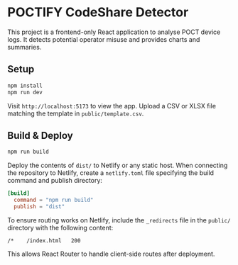 # POCTIFY CodeShare Detector

This project is a frontend-only React application to analyse POCT device logs.
It detects potential operator misuse and provides charts and summaries.

## Setup

```bash
npm install
npm run dev
```

Visit `http://localhost:5173` to view the app. Upload a CSV or XLSX file
matching the template in `public/template.csv`.

## Build & Deploy

```bash
npm run build
```

Deploy the contents of `dist/` to Netlify or any static host.
When connecting the repository to Netlify, create a `netlify.toml` file specifying the build command and publish directory:

```toml
[build]
  command = "npm run build"
  publish = "dist"
```


To ensure routing works on Netlify, include the `_redirects` file in the `public/` directory with the following content:
```
/*    /index.html   200
```
This allows React Router to handle client-side routes after deployment.
